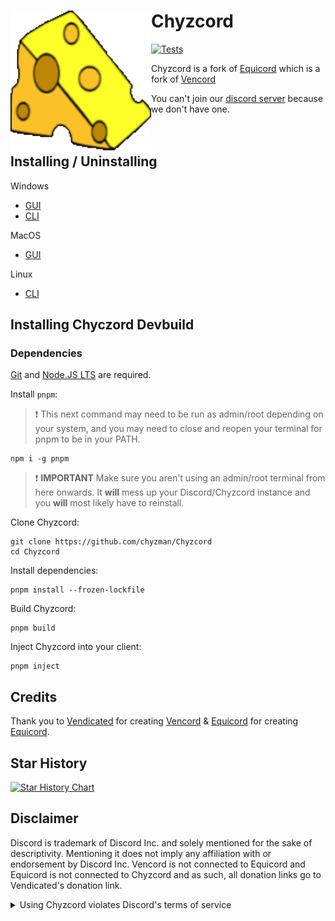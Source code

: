 # Chyzcord [<img src="./browser/icon.png" width="225" align="left" alt="Chyzcord">](https://github.com/chyzman/Chyzcord)

[![Tests](https://github.com/chyzman/Chyzcord/actions/workflows/test.yml/badge.svg?branch=main)](https://github.com/chyzman/Chyzcord/actions/workflows/test.yml)

Chyzcord is a fork of [Equicord](https://github.com/Equicord/Equicord) which is a fork of [Vencord](https://github.com/Vendicated/Vencord)

You can't join our [discord server](https://chyz.xyz/box) because we don't have one.<br><br></br>

## Installing / Uninstalling

Windows
- [GUI](https://github.com/chyzman/ChyzcordInstaller/releases/latest/download/Equilotl.exe)
- [CLI](https://github.com/chyzman/ChyzcordInstaller/releases/latest/download/EquilotlCli.exe)

MacOS
- [GUI](https://github.com/chyzman/ChyzcordInstaller/releases/latest/download/Equilotl.MacOS.zip)

Linux
- [CLI](https://github.com/chyzman/ChyzcordInstaller/releases/latest/download/EquilotlCli-Linux)


## Installing Chyczord Devbuild

### Dependencies
[Git](https://git-scm.com/download) and [Node.JS LTS](https://nodejs.dev/en/) are required.

Install `pnpm`:

> :exclamation: This next command may need to be run as admin/root depending on your system, and you may need to close and reopen your terminal for pnpm to be in your PATH.

```shell
npm i -g pnpm
```

> :exclamation: **IMPORTANT** Make sure you aren't using an admin/root terminal from here onwards. It **will** mess up your Discord/Chyzcord instance and you **will** most likely have to reinstall.

Clone Chyzcord:

```shell
git clone https://github.com/chyzman/Chyzcord
cd Chyzcord
```

Install dependencies:

```shell
pnpm install --frozen-lockfile
```

Build Chyzcord:

```shell
pnpm build
```
Inject Chyzcord into your client:

```shell
pnpm inject
```

## Credits

Thank you to [Vendicated](https://github.com/Vendicated) for creating [Vencord](https://github.com/Vendicated/Vencord) & [Equicord](https://github.com/Equicord) for creating [Equicord](https://github.com/Equicord/Equicord).

## Star History

<a href="https://star-history.com/#chyzman/Chyzcord&Timeline">
  <picture>
    <source media="(prefers-color-scheme: dark)" srcset="https://api.star-history.com/svg?repos=chyzman/Chyzcord&type=Timeline&theme=dark" />
    <source media="(prefers-color-scheme: light)" srcset="https://api.star-history.com/svg?repos=chyzman/Chyzcord&type=Timeline" />
    <img alt="Star History Chart" src="https://api.star-history.com/svg?repos=chyzman/Chyzcord&type=Timeline" />
  </picture>
</a>

## Disclaimer

Discord is trademark of Discord Inc. and solely mentioned for the sake of descriptivity.
Mentioning it does not imply any affiliation with or endorsement by Discord Inc.
Vencord is not connected to Equicord and Equicord is not connected to Chyzcord and as such, all donation links go to Vendicated's donation link.

<details>
<summary>Using Chyzcord violates Discord's terms of service</summary>

Client modifications are against Discord’s Terms of Service.

However, Discord is pretty indifferent about them and there are no known cases of users getting banned for using client mods! So you should generally be fine if you don’t use plugins that implement abusive behaviour. But no worries, all inbuilt plugins are safe to use!

Regardless, if your account is essential to you and getting disabled would be a disaster for you, you should probably not use any client mods (not exclusive to Chyzcord), just to be safe

Additionally, make sure not to post screenshots with Chyzcord in a server where you might get banned for it

</details>
